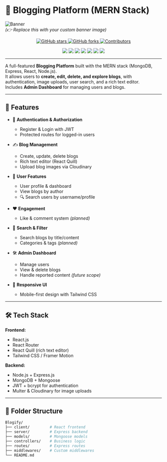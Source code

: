 # 📝 Blogging Platform (MERN Stack)

![Banner](https://via.placeholder.com/1200x300.png?text=Blogging+Platform)  
*(👉 Replace this with your custom banner image)*

<p align="center">
  <a href="https://github.com/namanchauhanrajput/Blogify/stargazers">
    <img src="https://img.shields.io/github/stars/namanchauhanrajput/Blogify?style=for-the-badge&logo=github" alt="GitHub stars"/>
  </a>
  <a href="https://github.com/namanchauhanrajput/Blogify/network/members">
    <img src="https://img.shields.io/github/forks/namanchauhanrajput/Blogify?style=for-the-badge&logo=github" alt="GitHub forks"/>
  </a>
  <a href="https://github.com/namanchauhanrajput/Blogify/graphs/contributors">
    <img src="https://img.shields.io/github/contributors/namanchauhanrajput/Blogify?style=for-the-badge" alt="Contributors"/>
  </a>
</p>

<p align="center">
  <img src="https://img.shields.io/badge/MongoDB-4EA94B?style=for-the-badge&logo=mongodb&logoColor=white"/>
  <img src="https://img.shields.io/badge/Express.js-000000?style=for-the-badge&logo=express&logoColor=white"/>
  <img src="https://img.shields.io/badge/React-61DAFB?style=for-the-badge&logo=react&logoColor=black"/>
  <img src="https://img.shields.io/badge/Node.js-339933?style=for-the-badge&logo=node.js&logoColor=white"/>
  <img src="https://img.shields.io/badge/TailwindCSS-38B2AC?style=for-the-badge&logo=tailwind-css&logoColor=white"/>
  <img src="https://img.shields.io/badge/Cloudinary-3448C5?style=for-the-badge&logo=cloudinary&logoColor=white"/>
  <img src="https://img.shields.io/badge/ReactQuill-FFCE00?style=for-the-badge&logo=quill&logoColor=black"/>
</p>

---

A full-featured **Blogging Platform** built with the MERN stack (MongoDB, Express, React, Node.js).  
It allows users to **create, edit, delete, and explore blogs**, with authentication, image uploads, user search, and a rich text editor.  
Includes **Admin Dashboard** for managing users and blogs.

---

## 🚀 Features

- 🔐 **Authentication & Authorization**
  - Register & Login with JWT
  - Protected routes for logged-in users

- ✍️ **Blog Management**
  - Create, update, delete blogs
  - Rich text editor (React Quill)
  - Upload blog images via Cloudinary

- 👤 **User Features**
  - User profile & dashboard
  - View blogs by author
  - 🔍 Search users by username/profile

- ❤️ **Engagement**
  - Like & comment system *(planned)*

- 🔎 **Search & Filter**
  - Search blogs by title/content
  - Categories & tags *(planned)*

- 🛠️ **Admin Dashboard**
  - Manage users
  - View & delete blogs
  - Handle reported content *(future scope)*

- 📱 **Responsive UI**
  - Mobile-first design with Tailwind CSS

---

## 🛠️ Tech Stack

**Frontend:**
- React.js
- React Router
- React Quill (rich text editor)
- Tailwind CSS / Framer Motion

**Backend:**
- Node.js + Express.js
- MongoDB + Mongoose
- JWT + bcrypt for authentication
- Multer & Cloudinary for image uploads

---

## 📂 Folder Structure

```bash
Blogify/
├── client/         # React frontend
├── server/         # Express backend
├── models/         # Mongoose models
├── controllers/    # Business logic
├── routes/         # Express routes
├── middlewares/    # Custom middlewares
└── README.md